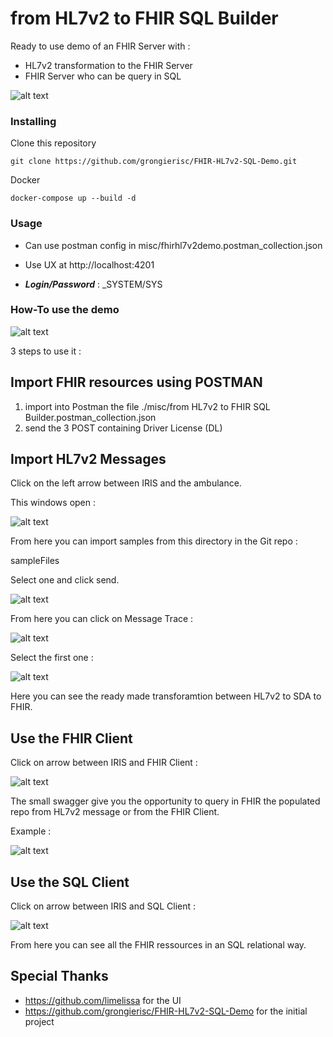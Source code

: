 # from HL7v2 to FHIR SQL Builder

Ready to use demo of an FHIR Server with :
* HL7v2 transformation to the FHIR Server 
* FHIR Server who can be query in SQL

![alt text](https://raw.githubusercontent.com/grongierisc/FHIR-HL7v2-SQL-Demo/master/fhirhl7ui/app/src/assets/img/FHIRdemo.jpg)

### Installing

Clone this repository

```
git clone https://github.com/grongierisc/FHIR-HL7v2-SQL-Demo.git
```

Docker

```
docker-compose up --build -d
```

### Usage

* Can use postman config in misc/fhirhl7v2demo.postman_collection.json

* Use UX at http://localhost:4201

* ***Login/Password*** : _SYSTEM/SYS

### How-To use the demo

![alt text](https://raw.githubusercontent.com/grongierisc/FHIR-HL7v2-SQL-Demo/master/misc/FHIRDemoTuto.png)

3 steps to use it :

## Import FHIR resources using POSTMAN

1. import into Postman the file ./misc/from HL7v2 to FHIR SQL Builder.postman_collection.json 
2. send the 3 POST containing Driver License (DL)


## Import HL7v2 Messages

Click on the left arrow between IRIS and the ambulance.

This windows open :

![alt text](https://raw.githubusercontent.com/grongierisc/FHIR-HL7v2-SQL-Demo/master/misc/HL7v2Import.png)

From here you can import samples from this directory in the Git repo :

sampleFiles

Select one and click send.

![alt text](https://raw.githubusercontent.com/grongierisc/FHIR-HL7v2-SQL-Demo/master/misc/HL7v2Send.png)

From here you can click on Message Trace :

![alt text](https://raw.githubusercontent.com/grongierisc/FHIR-HL7v2-SQL-Demo/master/misc/MessageList.png)

Select the first one :

![alt text](https://raw.githubusercontent.com/grongierisc/FHIR-HL7v2-SQL-Demo/master/misc/MessageTrace.png)

Here you can see the ready made transforamtion between HL7v2 to SDA to FHIR.

## Use the FHIR Client

Click on arrow between IRIS and FHIR Client :

![alt text](https://raw.githubusercontent.com/grongierisc/FHIR-HL7v2-SQL-Demo/master/misc/FhirClient.png)

The small swagger give you the opportunity to query in FHIR the populated repo from HL7v2 message or from the FHIR Client.

Example : 

![alt text](https://raw.githubusercontent.com/grongierisc/FHIR-HL7v2-SQL-Demo/master/misc/FHIRGetAllPatient.png)

## Use the SQL Client

Click on arrow between IRIS and SQL Client :

![alt text](https://raw.githubusercontent.com/grongierisc/FHIR-HL7v2-SQL-Demo/master/misc/FHIRSQL.png)

From here you can see all the FHIR ressources in an SQL relational way.

## Special Thanks

* https://github.com/limelissa for the UI
* https://github.com/grongierisc/FHIR-HL7v2-SQL-Demo for the initial project


